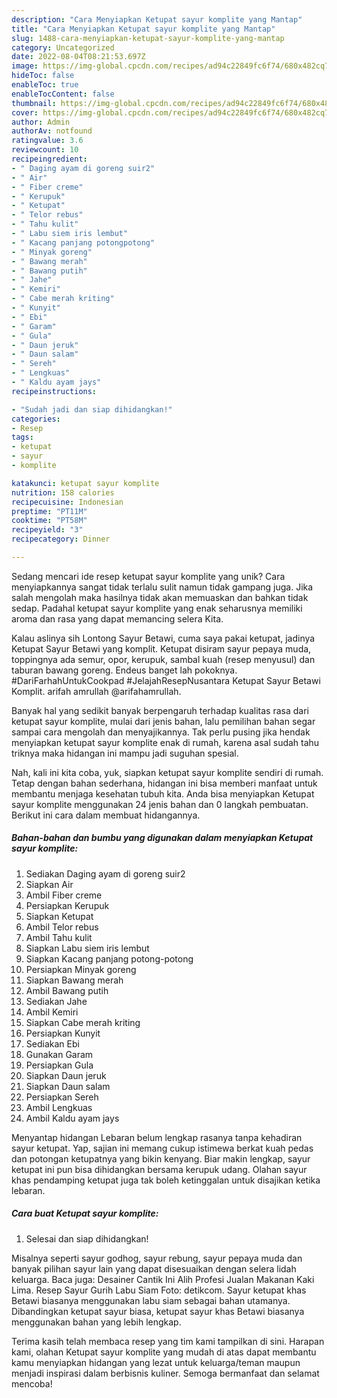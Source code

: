 ```yaml
---
description: "Cara Menyiapkan Ketupat sayur komplite yang Mantap"
title: "Cara Menyiapkan Ketupat sayur komplite yang Mantap"
slug: 1488-cara-menyiapkan-ketupat-sayur-komplite-yang-mantap
category: Uncategorized
date: 2022-08-04T08:21:53.697Z
image: https://img-global.cpcdn.com/recipes/ad94c22849fc6f74/680x482cq70/ketupat-sayur-komplite-foto-resep-utama.jpg
hideToc: false
enableToc: true
enableTocContent: false
thumbnail: https://img-global.cpcdn.com/recipes/ad94c22849fc6f74/680x482cq70/ketupat-sayur-komplite-foto-resep-utama.jpg
cover: https://img-global.cpcdn.com/recipes/ad94c22849fc6f74/680x482cq70/ketupat-sayur-komplite-foto-resep-utama.jpg
author: Admin
authorAv: notfound
ratingvalue: 3.6
reviewcount: 10
recipeingredient:
- " Daging ayam di goreng suir2"
- " Air"
- " Fiber creme"
- " Kerupuk"
- " Ketupat"
- " Telor rebus"
- " Tahu kulit"
- " Labu siem iris lembut"
- " Kacang panjang potongpotong"
- " Minyak goreng"
- " Bawang merah"
- " Bawang putih"
- " Jahe"
- " Kemiri"
- " Cabe merah kriting"
- " Kunyit"
- " Ebi"
- " Garam"
- " Gula"
- " Daun jeruk"
- " Daun salam"
- " Sereh"
- " Lengkuas"
- " Kaldu ayam jays"
recipeinstructions:

- "Sudah jadi dan siap dihidangkan!"
categories:
- Resep
tags:
- ketupat
- sayur
- komplite

katakunci: ketupat sayur komplite 
nutrition: 158 calories
recipecuisine: Indonesian
preptime: "PT11M"
cooktime: "PT58M"
recipeyield: "3"
recipecategory: Dinner

---
```





Sedang mencari ide resep ketupat sayur komplite yang unik? Cara menyiapkannya sangat tidak terlalu sulit namun tidak gampang juga. Jika salah mengolah maka hasilnya tidak akan memuaskan dan bahkan tidak sedap. Padahal ketupat sayur komplite yang enak seharusnya memiliki aroma dan rasa yang dapat memancing selera Kita.





Kalau aslinya sih Lontong Sayur Betawi, cuma saya pakai ketupat, jadinya Ketupat Sayur Betawi yang komplit. Ketupat disiram sayur pepaya muda, toppingnya ada semur, opor, kerupuk, sambal kuah (resep menyusul) dan taburan bawang goreng. Endeus banget lah pokoknya. #DariFarhahUntukCookpad #JelajahResepNusantara Ketupat Sayur Betawi Komplit. arifah amrullah @arifahamrullah.

Banyak hal yang sedikit banyak berpengaruh terhadap kualitas rasa dari ketupat sayur komplite, mulai dari jenis bahan, lalu pemilihan bahan segar sampai cara mengolah dan menyajikannya. Tak perlu pusing jika hendak menyiapkan ketupat sayur komplite enak di rumah, karena asal sudah tahu triknya maka hidangan ini mampu jadi suguhan spesial.






Nah, kali ini kita coba, yuk, siapkan ketupat sayur komplite sendiri di rumah. Tetap dengan bahan sederhana, hidangan ini bisa memberi manfaat untuk membantu menjaga kesehatan tubuh kita. Anda bisa menyiapkan Ketupat sayur komplite menggunakan 24 jenis bahan dan 0 langkah pembuatan. Berikut ini cara dalam membuat hidangannya.

<!--inarticleads1-->

##### Bahan-bahan dan bumbu yang digunakan dalam menyiapkan Ketupat sayur komplite:

1. Sediakan  Daging ayam di goreng suir2
1. Siapkan  Air
1. Ambil  Fiber creme
1. Persiapkan  Kerupuk
1. Siapkan  Ketupat
1. Ambil  Telor rebus
1. Ambil  Tahu kulit
1. Siapkan  Labu siem iris lembut
1. Siapkan  Kacang panjang potong-potong
1. Persiapkan  Minyak goreng
1. Siapkan  Bawang merah
1. Ambil  Bawang putih
1. Sediakan  Jahe
1. Ambil  Kemiri
1. Siapkan  Cabe merah kriting
1. Persiapkan  Kunyit
1. Sediakan  Ebi
1. Gunakan  Garam
1. Persiapkan  Gula
1. Siapkan  Daun jeruk
1. Siapkan  Daun salam
1. Persiapkan  Sereh
1. Ambil  Lengkuas
1. Ambil  Kaldu ayam jays


Menyantap hidangan Lebaran belum lengkap rasanya tanpa kehadiran sayur ketupat. Yap, sajian ini memang cukup istimewa berkat kuah pedas dan potongan ketupatnya yang bikin kenyang. Biar makin lengkap, sayur ketupat ini pun bisa dihidangkan bersama kerupuk udang. Olahan sayur khas pendamping ketupat juga tak boleh ketinggalan untuk disajikan ketika lebaran. 

<!--inarticleads2-->

##### Cara buat Ketupat sayur komplite:


1. Selesai dan siap dihidangkan!

Misalnya seperti sayur godhog, sayur rebung, sayur pepaya muda dan banyak pilihan sayur lain yang dapat disesuaikan dengan selera lidah keluarga. Baca juga: Desainer Cantik Ini Alih Profesi Jualan Makanan Kaki Lima. Resep Sayur Gurih Labu Siam Foto: detikcom. Sayur ketupat khas Betawi biasanya menggunakan labu siam sebagai bahan utamanya. Dibandingkan ketupat sayur biasa, ketupat sayur khas Betawi biasanya menggunakan bahan yang lebih lengkap. 

Terima kasih telah membaca resep yang tim kami tampilkan di sini. Harapan kami, olahan Ketupat sayur komplite yang mudah di atas dapat membantu kamu menyiapkan hidangan yang lezat untuk keluarga/teman maupun menjadi inspirasi dalam berbisnis kuliner. Semoga bermanfaat dan selamat mencoba!
